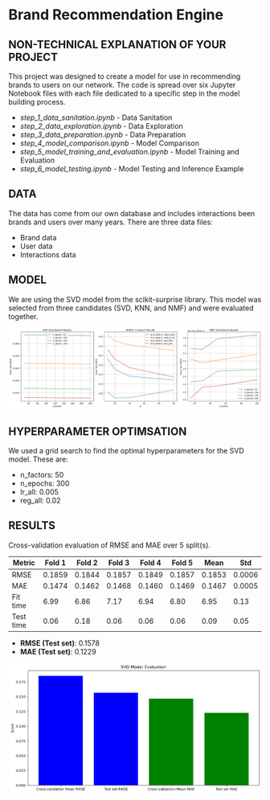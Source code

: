 # Brand Recommendation Engine

## NON-TECHNICAL EXPLANATION OF YOUR PROJECT
This project was designed to create a model for use in recommending brands to users on our network.  The code is spread over six Jupyter Notebook files with each file dedicated to a specific step in the model building process.
- *step_1_data_sanitation.ipynb* - Data Sanitation
- *step_2_data_exploration.ipynb* - Data Exploration
- *step_3_data_preparation.ipynb* - Data Preparation
- *step_4_model_comparison.ipynb* - Model Comparison
- *step_5_model_training_and_evaluation.ipynb* - Model Training and Evaluation
- *step_6_model_testing.ipynb* - Model Testing and Inference Example

## DATA
The data has come from our own database and includes interactions been brands and users over many years.  There are three data files:
- Brand data
- User data
- Interactions data 

## MODEL 
We are using the SVD model from the scikit-surprise library.  This model was selected from three candidates (SVD, KNN, and NMF) and were evaluated together.  

![Screenshot](comparison_chart.png)

## HYPERPARAMETER OPTIMSATION
We used a grid search to find the optimal hyperparameters for the SVD model.  These are:
- n_factors: 50
- n_epochs: 300
- lr_all: 0.005
- reg_all: 0.02

## RESULTS
Cross-validation evaluation of RMSE and MAE over 5 split(s).

| Metric          | Fold 1  | Fold 2  | Fold 3  | Fold 4  | Fold 5  | Mean    | Std    |
|-----------------|---------|---------|---------|---------|---------|---------|--------|
| RMSE  | 0.1859  | 0.1844  | 0.1857  | 0.1849  | 0.1857  | 0.1853  | 0.0006 |
| MAE   | 0.1474  | 0.1462  | 0.1468  | 0.1460  | 0.1469  | 0.1467  | 0.0005 |
| Fit time        | 6.99    | 6.86    | 7.17    | 6.94    | 6.80    | 6.95    | 0.13   |
| Test time       | 0.06    | 0.18    | 0.06    | 0.06    | 0.06    | 0.09    | 0.05   |

- **RMSE (Test set)**: 0.1578
- **MAE (Test set)**: 0.1229  

![Screenshot](evaluation_chart.png)